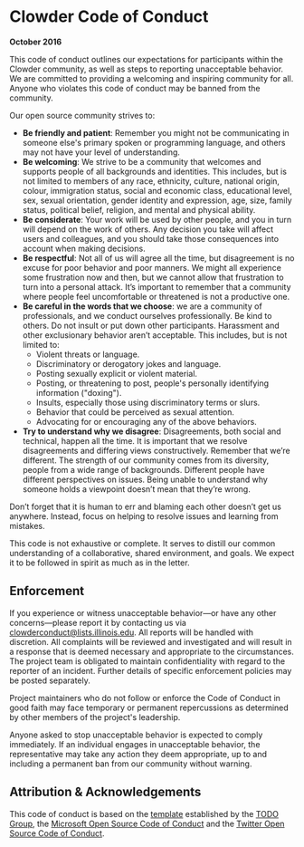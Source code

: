# Clowder Code of Conduct

**October 2016**

This code of conduct outlines our expectations for participants within the Clowder community, as well as steps to reporting
unacceptable behavior. We are committed to providing a welcoming and inspiring community for all. Anyone who violates this
code of conduct may be banned from the community.

Our open source community strives to:

* **Be friendly and patient**: Remember you might not be communicating in someone else's primary spoken or programming
language, and others may not have your level of understanding.
* **Be welcoming**: We strive to be a community that welcomes and supports people of all backgrounds and identities. This
includes, but is not limited to members of any race, ethnicity, culture, national origin, colour, immigration status, social
and economic class, educational level, sex, sexual orientation, gender identity and expression, age, size, family status,
political belief, religion, and mental and physical ability.
* **Be considerate**: Your work will be used by other people, and you in turn will depend on the work of others. Any decision
you take will affect users and colleagues, and you should take those consequences into account when making decisions.
* **Be respectful**: Not all of us will agree all the time, but disagreement is no excuse for poor behavior and poor manners.
We might all experience some frustration now and then, but we cannot allow that frustration to turn into a personal attack.
It’s important to remember that a community where people feel uncomfortable or threatened is not a productive one.
* **Be careful in the words that we choose**: we are a community of professionals, and we conduct ourselves professionally.
Be kind to others. Do not insult or put down other participants. Harassment and other exclusionary behavior aren’t
acceptable. This includes, but is not limited to:
  * Violent threats or language.
  * Discriminatory or derogatory jokes and language.
  * Posting sexually explicit or violent material.
  * Posting, or threatening to post, people's personally identifying information ("doxing").
  * Insults, especially those using discriminatory terms or slurs.
  * Behavior that could be perceived as sexual attention.
  * Advocating for or encouraging any of the above behaviors.
* **Try to understand why we disagree**: Disagreements, both social and technical, happen all the time. It is important that
we resolve disagreements and differing views constructively. Remember that we’re different. The strength of our
community comes from its diversity, people from a wide range of backgrounds. Different people have different
perspectives on issues. Being unable to understand why someone holds a viewpoint doesn’t mean that they’re wrong.

Don’t forget that it is human to err and blaming each other doesn’t get us anywhere. Instead, focus on helping to resolve
issues and learning from mistakes.

This code is not exhaustive or complete. It serves to distill our common understanding of a collaborative, shared environment,
and goals. We expect it to be followed in spirit as much as in the letter.

## Enforcement

If you experience or witness unacceptable behavior—or have any other concerns—please report it by contacting us via 
[clowderconduct@lists.illinois.edu](clowderconduct@lists.illinois.edu). All reports will be handled with discretion. All
complaints will be reviewed and investigated and will result in a response that is deemed necessary and appropriate to the
circumstances. The project team is obligated to maintain confidentiality with regard to the reporter of an incident. Further
details of specific enforcement policies may be posted separately.

Project maintainers who do not follow or enforce the Code of Conduct in good faith may face temporary or permanent
repercussions as determined by other members of the project's leadership.

Anyone asked to stop unacceptable behavior is expected to comply immediately. If an individual engages in unacceptable behavior,
the representative may take any action they deem appropriate, up to and including a permanent ban from our community without warning.

## Attribution & Acknowledgements

This code of conduct is based on the [template](http://todogroup.org/opencodeofconduct) established by the
[TODO Group](http://todogroup.org/), the 
[Microsoft Open Source Code of Conduct](https://opensource.microsoft.com/codeofconduct/) and the
[Twitter Open Source Code of Conduct](https://engineering.twitter.com/opensource/code-of-conduct).
